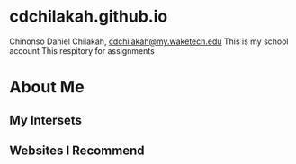 # cdchilakah.github.io
Chinonso Daniel Chilakah, cdchilakah@my.waketech.edu
This is my school account
This respitory for assignments

# About Me
## My Intersets
## Websites I Recommend



